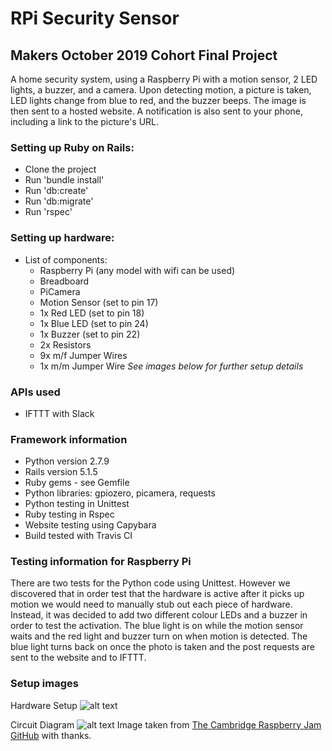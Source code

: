 # RPi Security Sensor
## Makers October 2019 Cohort Final Project

A home security system, using a Raspberry Pi  with a motion sensor, 2 LED lights, a buzzer, and a camera. Upon detecting motion, a picture is taken, LED lights change from blue to red, and the buzzer beeps. The image is then sent to a hosted website. A notification is also sent to your phone, including a link to the picture's URL.

### Setting up Ruby on Rails:
- Clone the project
- Run 'bundle install'
- Run 'db:create'
- Run 'db:migrate'
- Run 'rspec'

### Setting up hardware:
- List of components:
  - Raspberry Pi (any model with wifi can be used)
  - Breadboard
  - PiCamera
  - Motion Sensor (set to pin 17)
  - 1x Red LED (set to pin 18)
  - 1x Blue LED (set to pin 24)
  - 1x Buzzer (set to pin 22)
  - 2x Resistors
  - 9x m/f Jumper Wires
  - 1x m/m Jumper Wire
*See images below for further setup details*

### APIs used
- IFTTT with Slack

### Framework information
- Python version 2.7.9
- Rails version 5.1.5
- Ruby gems - see Gemfile
- Python libraries: gpiozero, picamera, requests
- Python testing in Unittest
- Ruby testing in Rspec
- Website testing using Capybara
- Build tested with Travis CI

### Testing information for Raspberry Pi
There are two tests for the Python code using Unittest. However we discovered that in order test that the hardware is active after it picks up motion we would need to manually stub out each piece of hardware. Instead, it was decided to add two different colour LEDs and a buzzer in order to test the activation. The blue light is on while the motion sensor waits and the red light and buzzer turn on when motion is detected. The blue light turns back on once the photo is taken and the post requests are sent to the website and to IFTTT.

### Setup images
Hardware Setup
![alt text](https://github.com/SHUBV92/RPI-Security-Sensor/blob/master/setupPhotos/Screenshot%202020-01-16%20at%2014.24.11.png)

Circuit Diagram
![alt text](https://github.com/SHUBV92/RPI-Security-Sensor/blob/master/setupPhotos/circuit_diagram.png)
Image taken from [The Cambridge Raspberry Jam GitHub](https://github.com/CamJam-EduKit/EduKit2) with thanks.
